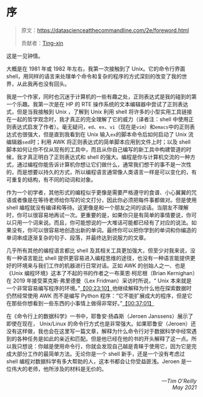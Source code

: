 # 序

> 原文：<https://datascienceatthecommandline.com/2e/foreword.html>
> 
> 贡献者：[Ting-xin](https://github.com/Ting-xin)

这是一见钟情。

大概是在 1981 年或 1982 年左右，我第一次接触到了 Unix。它的命令行界面 shell，用同样的语言来处理单个命令和复杂的程序的方式深刻的改变了我的世界，从此我再也没有回头。

我是一个作家，同时也沉迷于计算机的一些有趣之处，正则表达式是我的碰到的第一个乐趣。我第一次是在 HP 的 RTE 操作系统的文本编辑器中尝试了正则表达式，但是当我接触到 Unix ，了解到 Unix 利用 shell 将许多的小型实用工具链接在一起的哲学观念时，我才真正的完全理解了它的威力（译者注：shell 中使用正则表达式启发了作者）。毫无疑问，`ed`、`ex`、`vi`（现在是`vim`）和`emacs`中的正则表达式也很强大，但是直到我看到在 Unix 输入`ex`的脚本命令后如何启动了 Unix 流编辑器`sed`时；利用 AWK 将正则表达式的简单脚本应用到文件上时；以及 shell 脚本如何让你不仅从现有的工具中，而且从你自己编写的新工具中构建管道的时候，我才真正明白了正则表达式和 shell 的强大。编程是你与计算机交流的一种方式，通过编程你能告诉计算机你想让它们做什么，通常我们想干的事不是一次性的，而是想要以持久的方式，所以编程语言通常像人类语言一样是可以变化的，有可重复的结构，有不同的动词和对象。

作为一个初学者，其他形式的编程似乎更像是需要严格遵守的食谱、小心翼翼的咒语或者像是在等待老师给你写的论文打分，因此你必须把每件事都做对。但是使用 shell 编程就没有编译和等待。这更像是和一个朋友之间的谈话。当朋友不理解时，你可以很容易地再试一次。更重要的是，如果你只是有简单的事情要说，你可以只用一个词来说。而且，你可能想说的一大堆话可能都已经有了对应的说法。如果没有，你可以很容易地创造出新的单词。最终你可以把你学到的单词和你编造的单词串成逐渐复杂的句子、段落，并最终达到说服力的文章。

几乎所有其他的编程语言都比 shell 及其相关工具更加强大，但至少对我来说，没有一种语言能比 shell 提供更容易进入编程思维的途径，也没有一种语言能提供更好的环境来与我们工作的机器进行日常对话。正如 AWK 的创始人之一、也是《Unix 编程环境》这本了不起的书的作者之一布莱恩·柯尼根（Brian Kernighan）在 2019 年接受莱克斯·弗里德曼（Lex Fridman）采访时所说，“ Unix 本来就是一个非常容易编写程序的环境。”[【00:23:10】](https://www.happyscribe.com/public/lex-fridman-podcast-artificial-intelligence-ai/109-brian-kernighan-unix-c-awk-ampl-and-go-programming#paragraph_1371)他继续解释为什么他在探索数据时仍然经常使用 AWK 而不是编写 Python 程序：“它不能扩展成大的程序，但是它在那些你想看到一些东西的小事情上做得非常好。”[【00:37:01】](https://www.happyscribe.com/public/lex-fridman-podcast-artificial-intelligence-ai/109-brian-kernighan-unix-c-awk-ampl-and-go-programming#paragraph_2221)

在《命令行上的数据科学》一书中，耶鲁安·扬森斯（Jeroen Janssens）展示了即使在现在， Unix/Linux 的命令行方式也是非常强大。如果耶鲁安（Jeroen）还没有这样做，我也会在这里写一篇文章，解释为什么命令行对于数据科学中经常遇到的各种任务是如此的亲近和匹配。但是他已经在他的书的开头解释了这一点。所以我只想说：你越是使用命令行，你就会发现自己越是青睐于使用它，因为它是完成大部分工作的最简单方法。无论你是一个 shell 新手，还是一个没有考虑过 shell 编程对数据科学有多大帮助的人，这本书都会让你受益匪浅。Jeroen 是一位伟大的老师，他所涉及的材料是无价的。

<p style="text-align: right; font-style: italic">
—Tim O’Reilly<br>
May 2021
</p>

<div align=
